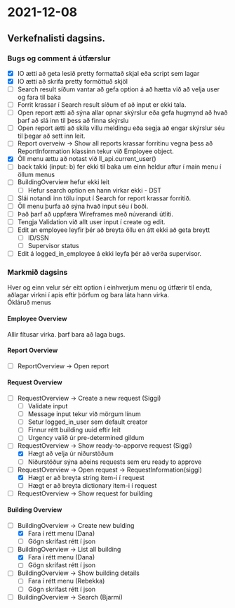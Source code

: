 # 2021-12-08
## Verkefnalisti dagsins.
### Bugs og comment á útfærslur
- [x] IO ætti að geta lesið pretty formattað skjal eða script sem lagar
- [x] IO ætti að skrifa pretty formöttuð skjöl
- [ ] Search result síðum vantar að gefa option á að hætta við að velja user og fara til baka
- [ ] Forrit krassar í Search result síðum ef að input er ekki tala.
- [ ] Open report ætti að sýna allar opnar skýrslur eða gefa hugmynd að hvað þarf að slá inn til þess að finna skýrslu
- [ ] Open report ætti að skila villu meldingu eða segja að engar skýrslur séu til þegar að sett inn leit.
- [ ] Report overveiw -> Show all reports krassar forritinu vegna þess að ReportInformation klassinn tekur við Employee object. 
- [x] Öll menu ættu að notast við ll_api.current_user()
- [ ] back takki (input: b) fer ekki til baka um einn heldur aftur í main menu í öllum menus
- [ ] BuildingOverview hefur ekki leit
  - [ ] Hefur search option en hann virkar ekki - DST
- [ ] Slái notandi inn tölu input í Search for report krassar forritið.
- [ ] Öll menu þurfa að sýna hvað input séu í boði.
- [ ] Það þarf að uppfæra Wireframes með núverandi útliti.
- [ ] Tengja Validation við allt user input í create og edit.
- [ ] Edit an employee leyfir þér að breyta öllu en átt ekki að geta breytt 
  - [ ] ID/SSN
  - [ ] Supervisor status 
- [ ] Edit á logged_in_employee á ekki leyfa þér að verða supervisor.

### Markmið dagsins 
Hver og einn velur sér eitt option í einhverjum menu og útfærir til enda, aðlagar virkni í apis eftir þörfum og bara láta hann virka.  
Ókláruð menus  
#### Employee Overview
Allir fítusar virka. þarf bara að laga bugs.
#### Report Overview
- [ ] ReportOverview -> Open report 
#### Request Overview
- [ ] RequestOverview -> Create a new request (Siggi)
    - [ ] Validate input
    - [ ] Message input tekur við mörgum línum
    - [ ] Setur logged_in_user sem default creator
    - [ ] Finnur rétt building uuid eftir leit
    - [ ] Urgency valið úr pre-determined gildum
- [ ] RequestOverview -> Show ready-to-apporve request (Siggi)
  - [x] Hægt að velja úr niðurstöðum
  - [ ] Niðurstöður sýna aðeins requests sem eru ready to approve
- [ ] RequestOverview -> Open request -> RequestInformation(siggi)
  - [x] Hægt er að breyta string item-i í request 
  - [ ] Hægt er að breyta dictionary item-i í request
- [ ] RequestOverview -> Show request for building 
#### Building Overview
- [ ] BuildingOverview -> Create new bulding
  - [x] Fara í rétt menu (Dana)
  - [ ] Gögn skrifast rétt í json
- [ ] BuildingOverview -> List all building
  - [x] Fara í rétt menu (Dana)
  - [ ] Gögn skrifast rétt í json
- [ ] BuildingOverview -> Show building details
  - [ ] Fara í rétt menu (Rebekka)
  - [ ] Gögn skrifast rétt í json
- [ ] BuildingOverview -> Search (Bjarmi)
